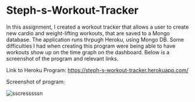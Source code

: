 # Steph-s-Workout-Tracker

In this assignment, I created a workout tracker that allows a user to create new cardio and weight-lifting workouts, that are saved to a Mongo database. The application runs thrpugh Heroku, using Mongo DB. Some difficulties I had when creating this program were being able to have workouts show up on the time graph on the dashboard. Below is a screenshot of the program and relevant links.

Link to Heroku Program: https://steph-s-workout-tracker.herokuapp.com/

Screenshot of program:

![sscresssssn](https://user-images.githubusercontent.com/76667667/126407839-fbc26561-8843-4deb-b5b9-7dece79600d0.JPG)


